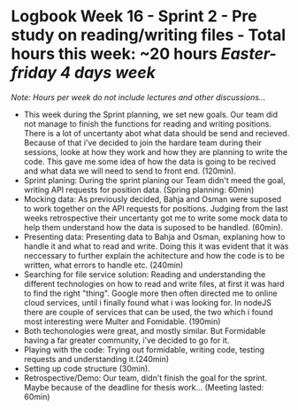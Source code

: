 
# Logbook Week 16 - Sprint 2 - Pre study on reading/writing files - Total hours this week: ~20 hours *Easter-friday 4 days week*
*Note: Hours per week do not include lectures and other discussions...* 

  - This week during the Sprint planning, we set new goals. Our team did not manage to finish the functions for reading and writing positions. There is a lot of uncertanty abot what data should be send and recieved. Because of that i've decided to join the hardare team during their sessions, looke at how they work and how they are planning to write the code. This gave me some idea of how the data is going to be recived and what data we will need to send to front end. (120min).
  - Sprint planing: During the sprint planing our Team didn't meed the goal, writing API requests for position data. (Spring planning: 60min)
  - Mocking data: As previously decided, Bahja and Osman were suposed to work together on the API requests for positions. Judging from the last weeks retrospective their uncertanty got me to write some mock data to help them understand how the data is suposed to be handled. (60min).
  - Presenting data: Presenting data to Bahja and Osman, explaning how to handle it and what to read and write. Doing this it was evident that it was neccessary to further explain the achitecture and how the code is to be written, what errors to handle etc. (240min)
  - Searching for file service solution: Reading and understanding the different technologies on how to read and write files, at first it was hard to find the right "thing". Google more then often directed me to online cloud services, until i finally found what i was looking for. In nodeJS there are couple of services that can be used, the two which i found most interesting were Multer and Fomidable. (190min)
  - Both techonologies were great, and mostly similar. But Formidable having a far greater community, i've decided to go for it. 
  - Playing with the code: Trying out formidable, writing code, testing requests and understanding it.(240min)
  - Setting up code structure (30min). 
  - Retrospective/Demo: Our team, didn't finish the goal for the sprint. Maybe because of the deadline for thesis work... (Meeting lasted: 60min)
